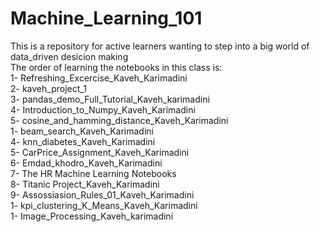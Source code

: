 # Machine_Learning_101
This is a repository for active learners wanting to step into a big world of data_driven desicion making
<br>
The order of learning the notebooks in this class is:
<br>
1- Refreshing_Excercise_Kaveh_Karimadini
<br>
2- kaveh_project_1
<br>
3- pandas_demo_Full_Tutorial_Kaveh_karimadini
<br>
4- Introduction_to_Numpy_Kaveh_Karimadini
<br>
5- cosine_and_hamming_distance_Kaveh_Karimadini
<br>
1- beam_search_Kaveh_Karimadini
<br>
4- knn_diabetes_Kaveh_Karimadini
<br>
5- CarPrice_Assignment_Kaveh_Karimadini
<br>
6- Emdad_khodro_Kaveh_Karimadini
<br>
7- The HR Machine Learning Notebooks
<br>
8- Titanic Project_Kaveh_Karimadini
<br>
9- Assossiasion_Rules_01_Kaveh_Karimadini
<br>
1- kpi_clustering_K_Means_Kaveh_Karimadini
<br>
1- Image_Processing_Kaveh_karimadini
